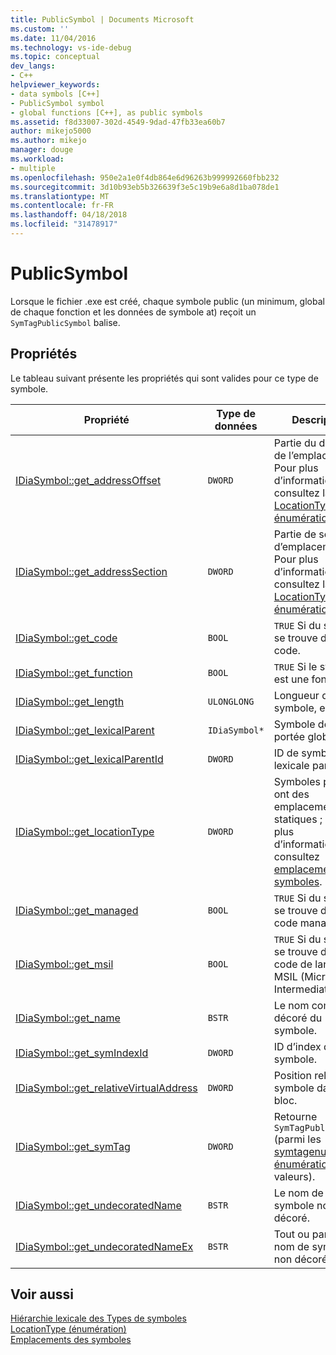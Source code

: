 ```yaml
---
title: PublicSymbol | Documents Microsoft
ms.custom: ''
ms.date: 11/04/2016
ms.technology: vs-ide-debug
ms.topic: conceptual
dev_langs:
- C++
helpviewer_keywords:
- data symbols [C++]
- PublicSymbol symbol
- global functions [C++], as public symbols
ms.assetid: f8d33007-302d-4549-9dad-47fb33ea60b7
author: mikejo5000
ms.author: mikejo
manager: douge
ms.workload:
- multiple
ms.openlocfilehash: 950e2a1e0f4db864e6d96263b999992660fbb232
ms.sourcegitcommit: 3d10b93eb5b326639f3e5c19b9e6a8d1ba078de1
ms.translationtype: MT
ms.contentlocale: fr-FR
ms.lasthandoff: 04/18/2018
ms.locfileid: "31478917"
---
```

# <a name="publicsymbol"></a>PublicSymbol
Lorsque le fichier .exe est créé, chaque symbole public (un minimum, global de chaque fonction et les données de symbole at) reçoit un `SymTagPublicSymbol` balise.  
  
## <a name="properties"></a>Propriétés  
 Le tableau suivant présente les propriétés qui sont valides pour ce type de symbole.  
  
|Propriété|Type de données|Description|  
|--------------|---------------|-----------------|  
|[IDiaSymbol::get_addressOffset](../../debugger/debug-interface-access/idiasymbol-get-addressoffset.md)|`DWORD`|Partie du décalage de l’emplacement ; Pour plus d’informations, consultez la [LocationType, énumération](../../debugger/debug-interface-access/locationtype.md).|  
|[IDiaSymbol::get_addressSection](../../debugger/debug-interface-access/idiasymbol-get-addresssection.md)|`DWORD`|Partie de section d’emplacement ; Pour plus d’informations, consultez la [LocationType, énumération](../../debugger/debug-interface-access/locationtype.md).|  
|[IDiaSymbol::get_code](../../debugger/debug-interface-access/idiasymbol-get-code.md)|`BOOL`|`TRUE` Si du symbole se trouve dans le code.|  
|[IDiaSymbol::get_function](../../debugger/debug-interface-access/idiasymbol-get-function.md)|`BOOL`|`TRUE` Si le symbole est une fonction.|  
|[IDiaSymbol::get_length](../../debugger/debug-interface-access/idiasymbol-get-length.md)|`ULONGLONG`|Longueur de ce symbole, en octets.|  
|[IDiaSymbol::get_lexicalParent](../../debugger/debug-interface-access/idiasymbol-get-lexicalparent.md)|`IDiaSymbol*`|Symbole de la portée globale.|  
|[IDiaSymbol::get_lexicalParentId](../../debugger/debug-interface-access/idiasymbol-get-lexicalparentid.md)|`DWORD`|ID de symbole lexicale parente.|  
|[IDiaSymbol::get_locationType](../../debugger/debug-interface-access/idiasymbol-get-locationtype.md)|`DWORD`|Symboles publics ont des emplacements statiques ; Pour plus d’informations, consultez [emplacements de symboles](../../debugger/debug-interface-access/symbol-locations.md).|  
|[IDiaSymbol::get_managed](../../debugger/debug-interface-access/idiasymbol-get-managed.md)|`BOOL`|`TRUE` Si du symbole se trouve dans le code managé.|  
|[IDiaSymbol::get_msil](../../debugger/debug-interface-access/idiasymbol-get-msil.md)|`BOOL`|`TRUE` Si du symbole se trouve dans le code de langage MSIL (Microsoft Intermediate).|  
|[IDiaSymbol::get_name](../../debugger/debug-interface-access/idiasymbol-get-name.md)|`BSTR`|Le nom complet décoré du symbole.|  
|[IDiaSymbol::get_symIndexId](../../debugger/debug-interface-access/idiasymbol-get-symindexid.md)|`DWORD`|ID d’index du symbole.|  
|[IDiaSymbol::get_relativeVirtualAddress](../../debugger/debug-interface-access/idiasymbol-get-relativevirtualaddress.md)|`DWORD`|Position relative du symbole dans son bloc.|  
|[IDiaSymbol::get_symTag](../../debugger/debug-interface-access/idiasymbol-get-symtag.md)|`DWORD`|Retourne `SymTagPublicSymbol` (parmi les [symtagenum, énumération](../../debugger/debug-interface-access/symtagenum.md) valeurs).|  
|[IDiaSymbol::get_undecoratedName](../../debugger/debug-interface-access/idiasymbol-get-undecoratedname.md)|`BSTR`|Le nom de symbole non décoré.|  
|[IDiaSymbol::get_undecoratedNameEx](../../debugger/debug-interface-access/idiasymbol-get-undecoratednameex.md)|`BSTR`|Tout ou partie du nom de symbole non décoré.|  
  
## <a name="see-also"></a>Voir aussi  
 [Hiérarchie lexicale des Types de symboles](../../debugger/debug-interface-access/lexical-hierarchy-of-symbol-types.md)   
 [LocationType (énumération)](../../debugger/debug-interface-access/locationtype.md)   
 [Emplacements des symboles](../../debugger/debug-interface-access/symbol-locations.md)